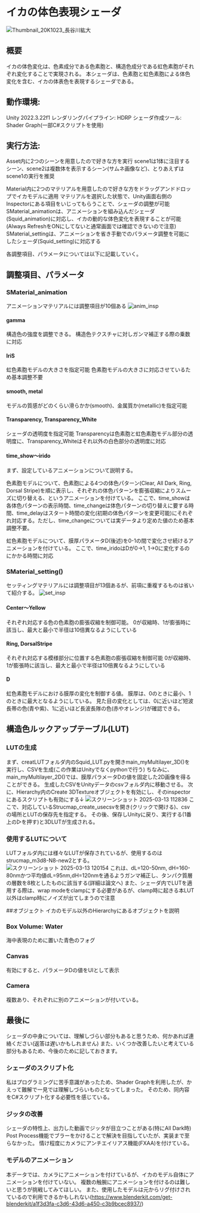 # イカの体色表現シェーダ
![Thumbnail_20K1023_長谷川紘大](https://github.com/user-attachments/assets/b8a0c500-24b2-44af-823b-4783752e251c)

## 概要
イカの体色変化は、色素成分である色素胞と、構造色成分である虹色素胞がそれぞれ変化することで実現される。
本シェーダは、色素胞と虹色素胞による体色変化を含む、イカの体表色を表現するシェーダである。

## 動作環境:
Unity 2022.3.22f1
レンダリングパイプライン: HDRP
シェーダ作成ツール: Shader Graph(一部C#スクリプトを使用)

## 実行方法:
Asset内に2つのシーンを用意したので好きな方を実行
scene1は1体に注目するシーン、scene2は複数体を表示するシーン(サムネ画像など)、とりあえずはscene1の実行を推奨

Material内に2つのマテリアルを用意したので好きな方をドラッグアンドドロップでイカモデルに適用
マテリアルを選択した状態で、Unity画面右側のInspectorにある項目をいじってもらうことで、シェーダの調整が可能
SMaterial_animationは、アニメーションを組み込んだシェーダ(Squid_animation)に対応し、イカの動的な体色変化を表現することが可能(Always RefreshをONにしてないと通常画面では確認できないので注意)
SMaterial_settingは、アニメーションを省き手動でのパラメータ調整を可能にしたシェーダ(Squid_setting)に対応する

各調整項目、パラメータについては以下に記載していく。

## 調整項目、パラメータ
### SMaterial_animation
 アニメーションマテリアルには調整項目が10個ある
![anim_insp](https://github.com/user-attachments/assets/6b89e99b-4023-4838-8f32-2ba8614cf669)


#### gamma
構造色の強度を調整できる。
構造色テクスチャに対しガンマ補正する際の乗数に対応
#### IriS
虹色素胞モデルの大きさを指定可能
色素胞モデルの大きさに対応させているため基本調整不要
#### smooth, metal
モデルの質感がどのくらい滑らかか(smooth)、金属質か(metallic)を指定可能
#### Transparency, Transparency_White
シェーダの透明度を指定可能
Transparencyは色素胞と虹色素胞モデル部分の透明度に、Transparency_Whiteはそれ以外の白色部分の透明度に対応
#### time_show～irido
まず、設定しているアニメーションについて説明する。

色素胞モデルについて、色素胞による4つの体色パターン(Clear, All Dark, Ring, Dorsal Stripe)を順に表示し、それぞれの体色パターンを膨張収縮によりスムーズに切り替える、というアニメーションを付けている。
ここで、time_showは各体色パターンの表示時間、time_changeは体色パターンの切り替えに要する時間、time_delayはスタート時間の変化(初期の体色パターンを変更可能)にそれぞれ対応する。ただし、time_changeについては実データより定めた値のため基本調整不要。

虹色素胞モデルについて、膜厚パラメータD(後述)を0-1の間で変化させ続けるアニメーションを付けている。
ここで、time_iridoはDが0→1, 1→0に変化するのにかかる時間に対応

### SMaterial_setting()
 セッティングマテリアルには調整項目が13個あるが、前項に重複するものは省いて紹介する。
![set_insp](https://github.com/user-attachments/assets/e0628276-dcfd-4b37-b199-c24f34158ebe)

#### Center～Yellow
それぞれ対応する色の色素胞の膨張収縮を制御可能。
0が収縮時、1が膨張時に該当し、最大と最小で半径は10倍異なるようにしている
#### Ring, DorsalStripe
それぞれ対応する模様部分に位置する色素胞の膨張収縮を制御可能
0が収縮時、1が膨張時に該当し、最大と最小で半径は10倍異なるようにしている
#### D
虹色素胞モデルにおける膜厚の変化を制御する値。
膜厚は、0のときに最小、1のときに最大となるようにしている。
見た目の変化としては、0に近いほど短波長帯の色(青や紫)、1に近いほど長波長隊の色(赤やオレンジ)が確認できる。

## 構造色ルックアップテーブル(LUT)
### LUTの生成
まず、creatLUTフォルダ内のSquid_LUT.pyを開きmain_myMultilayer_3D()を実行し、CSVを生成(この作業はUnityでなくpythonで行う)
ちなみに、main_myMultilayer_2D()では、膜厚パラメータDの値を固定した2D画像を得ることができる。
生成したCSVをUnityデータのcsvフォルダ内に移動させる。
 次に、Hierarchy内のCreate 3DTextureオブジェクトを有効にし、そのinspectorにあるスクリプトも有効にする↓
![スクリーンショット 2025-03-13 112836](https://github.com/user-attachments/assets/279e95c6-2a67-489e-8e25-93ca7a28fcc2)
ここで、対応しているStrucmap_create_usecsvを開き(クリックで開ける)、csvの場所とLUTの保存先を指定する。
その後、保存しUnityに戻り、実行する(1番上の▷を押す)と3DLUTが生成される。

### 使用するLUTについて
 LUTフォルダ内には様々なLUTが保存されているが、使用するのはstrucmap_m3d8-N8-new2とする。
 ![スクリーンショット 2025-03-13 120154](https://github.com/user-attachments/assets/bd5583a8-b73f-4590-8d03-20d567074be5)
これは、dL=120-50nm, dH=160-80nmかつ平均値dL=95nm,dH=120nmを通るようガンマ補正し、タンパク質層の層数を8枚としたものに該当する(詳細は論文へ)
また、シェーダ内でLUTを適用する際は、wrap modeをclampにする必要があるが、clamp時に起きる本LUT以外はclamp時にノイズが出てしまうので注意

##オブジェクト
イカのモデル以外のHierarchyにあるオブジェクトを説明

### Box Volume: Water
海中表現のために置いた青色のフォグ
### Canvas
有効にすると、パラメータDの値をUIとして表示
### Camera
複数あり、それぞれに別のアニメーションが付いている。

## 最後に
シェーダの中身については、理解しづらい部分もあると思うため、何かあれば連絡ください(返答は遅いかもしれません)
また、いくつか改善したいと考えている部分もあるため、今後のために記しておきます。
### シェーダのスクリプト化
私はプログラミングに苦手意識があったため、Shader Graphを利用したが、かえって難解で一見では理解しづらいものとなってしまった。
そのため、同内容をC#スクリプト化する必要性を感じている。

### ジッタの改善
シェーダの特性上、出力した動画でジッタが目立つことがある(特にAll Dark時)
Post Process機能でブラーをかけることで解決を目指していたが、実装まで至らなかった。
情け程度にカメラにアンチエイリアス機能(FXAA)を付けている。

### モデルのアニメーション
本データでは、カメラにアニメーションを付けているが、イカのモデル自体にアニメーションを付けていない。
複数の触腕にアニメーションを付けるのは難しいと思うが挑戦してみてほしい。
また、使用したモデルは元からリグ付けされているので利用できるかもしれない(https://www.blenderkit.com/get-blenderkit/a1f3d3fa-c3d6-43d6-a450-c3b9bcec8937/)
